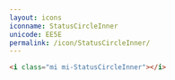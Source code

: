 ```yaml
---
layout: icons
iconname: StatusCircleInner
unicode: EE5E
permalink: /icon/StatusCircleInner/
---
```


``` html
<i class="mi mi-StatusCircleInner"></i>
```
